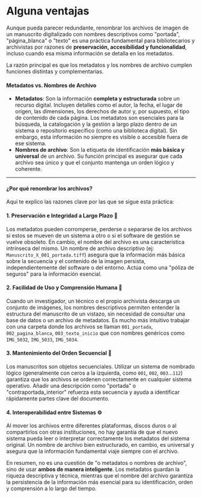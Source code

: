 # Alguna ventajas

Aunque pueda parecer redundante, renombrar los archivos de imagen de un manuscrito digitalizado con nombres descriptivos como "portada", "página\_blanca" o "texto" es una práctica fundamental para bibliotecarios y archivistas por razones de **preservación, accesibilidad y funcionalidad**, incluso cuando esa misma información se detalla en los metadatos.

La razón principal es que los metadatos y los nombres de archivo cumplen funciones distintas y complementarias.

#### Metadatos vs. Nombres de Archivo

* **Metadatos**: Son la información **completa y estructurada** sobre un recurso digital. Incluyen detalles como el autor, la fecha, el lugar de origen, las dimensiones, los derechos de autor y, por supuesto, el tipo de contenido de cada página. Los metadatos son esenciales para la búsqueda, la catalogación y la gestión a largo plazo dentro de un sistema o repositorio específico (como una biblioteca digital). Sin embargo, esta información no siempre es visible o accesible fuera de ese sistema.
* **Nombres de archivo**: Son la etiqueta de identificación **más básica y universal** de un archivo. Su función principal es asegurar que cada archivo sea único y que el conjunto mantenga un orden lógico y coherente.

***

#### ¿Por qué renombrar los archivos?

Aquí te explico las razones clave por las que se sigue esta práctica:

#### 1. **Preservación e Integridad a Largo Plazo** 📁

Los metadatos pueden corromperse, perderse o separarse de los archivos si estos se mueven de un sistema a otro o si el software de gestión se vuelve obsoleto. En cambio, el nombre del archivo es una característica intrínseca del mismo. Un nombre de archivo descriptivo (ej: `Manuscrito_X_001_portada.tiff`) asegura que la información más básica sobre la secuencia y el contenido de la imagen persista, independientemente del software o del entorno. Actúa como una "póliza de seguros" para la información esencial.

#### 2. **Facilidad de Uso y Comprensión Humana** 👀

Cuando un investigador, un técnico o el propio archivista descarga un conjunto de imágenes, los nombres descriptivos permiten entender la estructura del manuscrito de un vistazo, sin necesidad de consultar una base de datos o un archivo de metadatos. Es mucho más intuitivo trabajar con una carpeta donde los archivos se llaman `001_portada`, `002_pagina_blanca`, `003_texto_inicio` que con nombres genéricos como `IMG_5032`, `IMG_5033`, `IMG_5034`.

#### 3. **Mantenimiento del Orden Secuencial** 🔢

Los manuscritos son objetos secuenciales. Utilizar un sistema de nombrado lógico (generalmente con ceros a la izquierda, como `001`, `002`, `003`...`112`) garantiza que los archivos se ordenen correctamente en cualquier sistema operativo. Añadir una descripción como "portada" o "contraportada\_interior" refuerza esta secuencia y ayuda a identificar rápidamente partes clave del documento.

#### 4. **Interoperabilidad entre Sistemas** ⚙️

Al mover los archivos entre diferentes plataformas, discos duros o al compartirlos con otras instituciones, no hay garantía de que el nuevo sistema pueda leer o interpretar correctamente los metadatos del sistema original. Un nombre de archivo bien estructurado, en cambio, es universal y asegura que la información fundamental viaje siempre con el archivo.

En resumen, no es una cuestión de "o metadatos o nombres de archivo", sino de usar **ambos de manera inteligente**. Los metadatos guardan la riqueza descriptiva y técnica, mientras que el nombre del archivo garantiza la persistencia de la información más esencial para su identificación, orden y comprensión a lo largo del tiempo.
